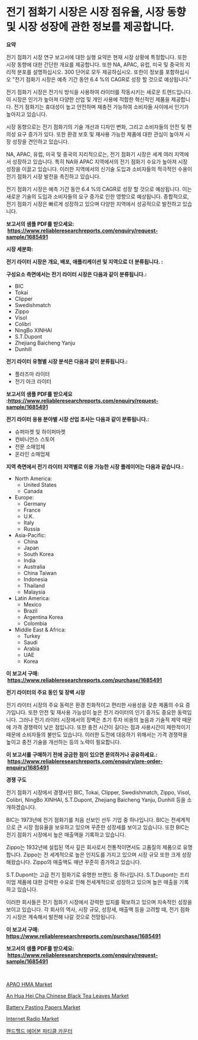 <p><h1>전기 점화기 시장은 시장 점유율, 시장 동향 및 시장 성장에 관한 정보를 제공합니다.</h1></p><p><strong>요약</strong></p>
<p><p>전기 점화기 시장 연구 보고서에 대한 실행 요약은 현재 시장 상황에 특정합니다. 또한 시장 동향에 대한 간단한 개요를 제공합니다. 또한 NA, APAC, 유럽, 미국 및 중국의 지리적 분포를 설명하십시오. 300 단어로 모두 제공하십시오. 또한이 정보를 포함하십시오 "전기 점화기 시장은 예측 기간 동안 6.4 %의 CAGR로 성장 할 것으로 예상됩니다."</p><p>전기 점화기 시장은 전기식 방식을 사용하여 라이터를 작동시키는 새로운 트렌드입니다. 이 시장은 인기가 높아져 다양한 산업 및 개인 사용에 적합한 혁신적인 제품을 제공합니다. 전기 점화기는 휴대성이 높고 안전하며 재충전 가능하여 소비자들 사이에서 인기가 높아지고 있습니다. </p><p>시장 동향으로는 전기 점화기의 기술 개선과 디자인 변화, 그리고 소비자들의 안전 및 편의성 요구 증가가 있다. 또한 환경 보호 및 재사용 가능한 제품에 대한 관심이 높아져 시장 성장을 견인하고 있습니다.</p><p>NA, APAC, 유럽, 미국 및 중국의 지리적으로는, 전기 점화기 시장은 세계 여러 지역에서 성장하고 있습니다. 특히 NA와 APAC 지역에서의 전기 점화기 수요가 높아져 시장 성장을 이끌고 있습니다. 이러한 지역에서의 신기술 도입과 소비자들의 적극적인 수용이 전기 점화기 시장 발전을 촉진하고 있습니다.</p><p>전기 점화기 시장은 예측 기간 동안 6.4 %의 CAGR로 성장 할 것으로 예상됩니다. 이는 새로운 기술의 도입과 소비자들의 요구 증가로 인한 영향으로 예상됩니다. 종합적으로, 전기 점화기 시장은 빠르게 성장하고 있으며 다양한 지역에서 성공적으로 발전하고 있습니다.</p></p>
<p><strong>보고서의 샘플 PDF를 받으세요: &nbsp;<a href="https://www.reliableresearchreports.com/enquiry/request-sample/1685491">https://www.reliableresearchreports.com/enquiry/request-sample/1685491</a></strong></p>
<p><strong>시장 세분화:</strong></p>
<p><strong> 전기 라이터 시장은 개요, 배포, 애플리케이션 및 지역으로 더 분류됩니다. :</strong></p>
<p><strong>구성요소 측면에서는 전기 라이터 시장은 다음과 같이 분류됩니다.:</strong></p>
<p><ul><li>BIC</li><li>Tokai</li><li>Clipper</li><li>Swedishmatch</li><li>Zippo</li><li>Visol</li><li>Colibri</li><li>NingBo XINHAI</li><li>S.T.Dupont</li><li>Zhejiang Baicheng Yanju</li><li>Dunhill</li></ul></p>
<p><strong> 전기 라이터 유형별 시장 분석은 다음과 같이 분류됩니다.:</strong></p>
<p><ul><li>플라즈마 라이터</li><li>전기 아크 라이터</li></ul></p>
<p><strong>보고서의 샘플 PDF를 받으세요 :<a href="https://www.reliableresearchreports.com/enquiry/request-sample/1685491">https://www.reliableresearchreports.com/enquiry/request-sample/1685491</a></strong></p>
<p><strong> 전기 라이터 응용 분야별 시장 산업 조사는 다음과 같이 분류됩니다.:</strong></p>
<p><ul><li>슈퍼마켓 및 하이퍼마켓</li><li>컨비니언스 스토어</li><li>전문 소매업체</li><li>온라인 소매업체</li></ul></p>
<p><strong>지역 측면에서 전기 라이터 지역별로 이용 가능한 시장 플레이어는 다음과 같습니다.:</strong></p>
<p><ul>
    <li>
        North America:
        <ul>
            <li>United States</li>
            <li>Canada</li>
        </ul>
    </li>
    <li>
        Europe:
        <ul>
            <li>Germany</li>
            <li>France</li>
            <li>U.K.</li>
            <li>Italy</li>
            <li>Russia</li>
        </ul>
    </li>
    <li>
        Asia-Pacific:
        <ul>
            <li>China</li>
            <li>Japan</li>
            <li>South Korea</li>
            <li>India</li>
            <li>Australia</li>
            <li>China Taiwan</li>
            <li>Indonesia</li>
            <li>Thailand</li>
            <li>Malaysia</li>
        </ul>
    </li>
    <li>
        Latin America:
        <ul>
            <li>Mexico</li>
            <li>Brazil</li>
            <li>Argentina Korea</li>
            <li>Colombia</li>
        </ul>
    </li>
    <li>
        Middle East & Africa:
        <ul>
            <li>Turkey</li>
            <li>Saudi</li>
            <li>Arabia</li>
            <li>UAE</li>
            <li>Korea</li>
        </ul>
    </li>
    </ul></p>
<p><strong>이 보고서 구매: &nbsp;<a href="https://www.reliableresearchreports.com/purchase/1685491">https://www.reliableresearchreports.com/purchase/1685491</a></strong></p>
<p><strong>전기 라이터의 주요 동인 및 장벽 시장</strong></p>
<p><p>전기 라이터 시장의 주요 동력은 환경 친화적이고 편리한 사용성을 갖춘 제품의 수요 증가입니다. 또한 안전 및 재사용 가능성이 높은 전기 라이터의 인기 증가도 중요한 동력입니다. 그러나 전기 라이터 시장에서의 장벽은 초기 투자 비용의 높음과 기술적 제약 때문에 가격 경쟁력이 낮은 점입니다. 또한 충전 시간이 길다는 점과 사용시간이 제한적이기 때문에 소비자들의 불만도 있습니다. 이러한 도전에 대응하기 위해서는 가격 경쟁력을 높이고 충전 기술을 개선하는 등의 노력이 필요합니다.</p></p>
<p><strong>이 보고서를 구매하기 전에 궁금한 점이 있으면 문의하거나 공유하세요.: &nbsp;<a href="https://www.reliableresearchreports.com/enquiry/pre-order-enquiry/1685491">https://www.reliableresearchreports.com/enquiry/pre-order-enquiry/1685491</a></strong></p>
<p><strong>경쟁 구도</strong></p>
<p><p>전기 점화기 시장에서 경쟁사인 BIC, Tokai, Clipper, Swedishmatch, Zippo, Visol, Colibri, NingBo XINHAI, S.T.Dupont, Zhejiang Baicheng Yanju, Dunhill 등을 소개하겠습니다.</p><p>BIC는 1973년에 전기 점화기를 처음 선보인 선두 기업 중 하나입니다.  BIC는 전세계적으로 큰 시장 점유율을 보유하고 있으며 꾸준한 성장세를 보이고 있습니다. 또한 BIC는 전기 점화기 시장에서 높은 매출액을 기록하고 있습니다.</p><p>Zippo는 1932년에 설립된 역사 깊은 회사로서 전통적이면서도 고품질의 제품으로 유명합니다. Zippo는 전 세계적으로 높은 인지도를 가지고 있으며 시장 규모 또한 크게 성장해왔습니다. Zippo의 매출액도 매년 꾸준히 증가하고 있습니다.</p><p>S.T.Dupont는 고급 전기 점화기로 유명한 브랜드 중 하나입니다.  S.T.Dupont는 프리미엄 제품에 대한 강력한 수요로 인해 전세계적으로 성장하고 있으며 높은 매출을 기록하고 있습니다.</p><p>이러한 회사들은 전기 점화기 시장에서 강력한 입지를 확보하고 있으며 지속적인 성장을 보이고 있습니다. 각 회사의 역사, 시장 규모, 성장세, 매출액 등을 고려할 때, 전기 점화기 시장은 계속해서 발전해 나갈 것으로 전망됩니다.</p></p>
<p><strong>이 보고서 구매: &nbsp; <a href="https://www.reliableresearchreports.com/purchase/1685491">https://www.reliableresearchreports.com/purchase/1685491</a></strong></p>
<p><strong>보고서의 샘플 PDF를 받으세요: &nbsp;<a href="https://www.reliableresearchreports.com/enquiry/request-sample/1685491">https://www.reliableresearchreports.com/enquiry/request-sample/1685491</a></strong><strong></strong></p>
<p>&nbsp;</p>
<p><p><a href="https://github.com/vimar16th/Market-Research-Report-List-3/blob/main/apao-hma-market.md">APAO HMA Market</a></p><p><a href="https://issuu.com/reportprime-2/docs/an-hua-hei-cha-chinese-black-tea-leaves-market-siz">An Hua Hei Cha Chinese Black Tea Leaves Market</a></p><p><a href="https://github.com/luckyshygirl/Market-Research-Report-List-3/blob/main/battery-pasting-papers-market.md">Battery Pasting Papers Market</a></p><p><a href="https://view.publitas.com/reportprime-1/internet-radio-market-size-growing-and-forecasted-for-period-from-2024-2031-and-provides-complete-market-analysis-of-this-market/">Internet Radio Market</a></p><p><a href="https://github.com/vsnao330707/Market-Research-Report-List-1/blob/main/57617812213.md">핸드헬드 에어본 파티클 카운터</a></p></p>